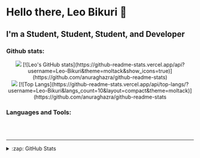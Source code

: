 # Hello there, Leo Bikuri 👋 


## I'm a Student, Student, Student, and Developer


### Github stats:
<div align='center'>
  <img src='https://github-readme-stats.vercel.app/api?username=Leo-Bikuri&theme=moltack&show_icons=true'/>
  [![Leo's GitHub stats](https://github-readme-stats.vercel.app/api?username=Leo-Bikuri&theme=moltack&show_icons=true)](https://github.com/anuraghazra/github-readme-stats)
<br />
    <img src='https://github-readme-stats.vercel.app/api/top-langs/?username=Leo-Bikuri&langs_count=10&layout=compact&theme=moltack'/>
    [![Top Langs](https://github-readme-stats.vercel.app/api/top-langs/?username=Leo-Bikuri&langs_count=10&layout=compact&theme=moltack)](https://github.com/anuraghazra/github-readme-stats
</div>



### Languages and Tools:




<br />
<br />

---
<details>
  <summary>:zap: GitHub Stats</summary>


</details>

